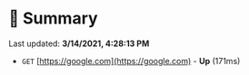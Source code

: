 # 📖 Summary
Last updated: **3/14/2021, 4:28:13 PM**

- `GET` [https://google.com](https://google.com) - **Up** (171ms)
